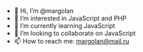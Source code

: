 - 👋 Hi, I’m @margolan
- 👀 I’m interested in JavaScript and PHP
- 🌱 I’m currently learning JavaScript
- 💞️ I’m looking to collaborate on JavaScript
- 📫 How to reach me: margolan@mail.ru

<!---
margolan/margolan is a ✨ special ✨ repository because its `README.md` (this file) appears on your GitHub profile.
You can click the Preview link to take a look at your changes.
--->
